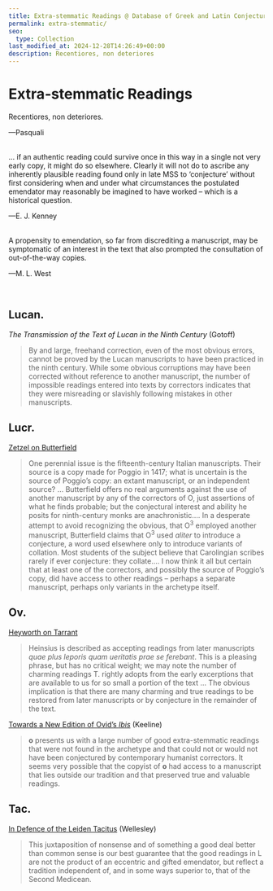 ```yaml
---
title: Extra‐stemmatic Readings @ Database of Greek and Latin Conjectural Emendations Attested in MSS
permalink: extra-stemmatic/
seo:
  type: Collection
last_modified_at: 2024-12-28T14:26:49+00:00
description: Recentiores, non deteriores
---
```

# Extra‐stemmatic Readings

Recentiores, non deteriores.
<p class="text-right">—Pasquali</p>

&nbsp;  
… if an authentic reading could survive once in this way in a single not very early copy, it might do so elsewhere. Clearly it will not do to ascribe any inherently plausible reading found only in late MSS to ‘conjecture’ without first considering when and under what circumstances the postulated emendator may reasonably be imagined to have worked – which is a historical question.
<p class="text-right">—E. J. Kenney</p>

&nbsp;  
A propensity to emendation, so far from discrediting a manuscript, may be symptomatic of an interest in the text that also prompted the consultation of out-of-the-way copies.
<p class="text-right">—M. L. West</p>

&nbsp;  
## Lucan.
_The Transmission of the Text of Lucan in the Ninth Century_ (Gotoff)

> By and large, freehand correction, even of the most obvious errors, cannot be proved by the Lucan manuscripts to have been practiced in the ninth century. While some obvious corruptions may have been corrected without reference to another manuscript, the number of impossible readings entered into texts by correctors indicates that they were misreading or slavishly following mistakes in other manuscripts.

## Lucr.
[Zetzel on Butterfield](https://doi.org/10.1353/ajp.2015.0023)

> One perennial issue is the fifteenth-century Italian manuscripts. Their source is a copy made for Poggio in 1417; what is uncertain is the source of Poggio’s copy: an extant manuscript, or an independent source? … Butterfield offers no real arguments against the use of another manuscript by any of the correctors of O, just assertions of what he finds probable; but the conjectural interest and ability he posits for ninth-century monks are anachronistic.… In a desperate attempt to avoid recognizing the obvious, that O<sup>3</sup> employed another manuscript, Butterfield claims that O<sup>3</sup> used _aliter_ to introduce a conjecture, a word used elsewhere only to introduce variants of collation. Most students of the subject believe that Carolingian scribes rarely if ever conjecture: they collate.… I now think it all but certain that at least one of the correctors, and possibly the source of Poggio’s copy, did have access to other readings – perhaps a separate manuscript, perhaps only variants in the archetype itself.

## Ov.
[Heyworth on Tarrant](https://www.jstor.org/stable/4497439)

> Heinsius is described as accepting readings from later manuscripts _quae plus leporis quam ueritatis prae se ferebant_. This is a pleasing phrase, but has no critical weight; we may note the number of charming readings T. rightly adopts from the early excerptions that are available to us for so small a portion of the text … The obvious implication is that there are many charming and true readings to be restored from later manuscripts or by conjecture in the remainder of the text.

[Towards a New Edition of Ovid’s _Ibis_](https://www.jstor.org/stable/26360789) (Keeline)

> **o** presents us with a large number of good extra-stemmatic readings that were not found in the archetype and that could not or would not have been conjectured by contemporary humanist correctors. It seems very possible that the copyist of **o** had access to a manuscript that lies outside our tradition and that preserved true and valuable readings.

## Tac.
[In Defence of the Leiden Tacitus](http://www.rhm.uni-koeln.de/110/Wellesley.pdf) (Wellesley)

> This juxtaposition of nonsense and of something a good deal better than common sense is our best guarantee that the good readings in L are not the product of an eccentric and gifted emendator, but reflect a tradition independent of, and in some ways superior to, that of the Second Medicean.
